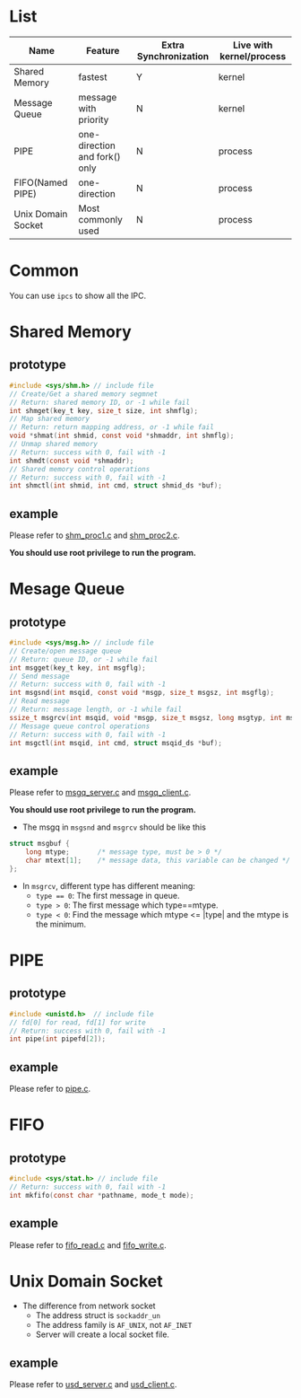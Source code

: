 # List
| Name | Feature | Extra Synchronization | Live with kernel/process |
| --- | --- | --- | --- |
| Shared Memory | fastest | Y | kernel |
| Message Queue | message with priority | N | kernel |
| PIPE | one-direction and fork() only | N | process |
| FIFO(Named PIPE) | one-direction | N | process |
| Unix Domain Socket | Most commonly used | N | process |

# Common
You can use `ipcs` to show all the IPC.

# Shared Memory
## prototype
```c
#include <sys/shm.h> // include file
// Create/Get a shared memory segmnet
// Return: shared memory ID, or -1 while fail
int shmget(key_t key, size_t size, int shmflg);
// Map shared memory
// Return: return mapping address, or -1 while fail
void *shmat(int shmid, const void *shmaddr, int shmflg);
// Unmap shared memory
// Return: success with 0, fail with -1
int shmdt(const void *shmaddr);
// Shared memory control operations
// Return: success with 0, fail with -1
int shmctl(int shmid, int cmd, struct shmid_ds *buf);
```
## example
Please refer to [shm_proc1.c](shm_proc1.c) and [shm_proc2.c](shm_proc2.c).

**You should use root privilege to run the program.**

# Mesage Queue
## prototype
```c
#include <sys/msg.h> // include file
// Create/open message queue
// Return: queue ID, or -1 while fail
int msgget(key_t key, int msgflg);
// Send message
// Return: success with 0, fail with -1
int msgsnd(int msqid, const void *msgp, size_t msgsz, int msgflg);
// Read message
// Return: message length, or -1 while fail
ssize_t msgrcv(int msqid, void *msgp, size_t msgsz, long msgtyp, int msgflg);
// Message queue control operations
// Return: success with 0, fail with -1
int msgctl(int msqid, int cmd, struct msqid_ds *buf);
```
## example
Please refer to [msgq_server.c](msgq_server.c) and [msgq_client.c](msgq_client.c).

**You should use root privilege to run the program.**

* The msgq in `msgsnd` and `msgrcv` should be like this
```c
struct msgbuf {
    long mtype;       /* message type, must be > 0 */
    char mtext[1];    /* message data, this variable can be changed */
};
```
* In `msgrcv`, different type has different meaning:
  - `type == 0`: The first message in queue.
  - `type > 0`: The first message which type==mtype.
  - `type < 0`: Find the message which mtype <= |type| and the mtype is the minimum.

# PIPE
## prototype
```c
#include <unistd.h>  // include file
// fd[0] for read, fd[1] for write
// Return: success with 0, fail with -1
int pipe(int pipefd[2]);
```
## example
Please refer to [pipe.c](pipe.c).

# FIFO
## prototype
```c
#include <sys/stat.h> // include file
// Return: success with 0, fail with -1
int mkfifo(const char *pathname, mode_t mode);
```
## example
Please refer to [fifo_read.c](fifo_read.c) and [fifo_write.c](fifo_write.c).

# Unix Domain Socket
* The difference from network socket
  - The address struct is `sockaddr_un`
  - The address family is `AF_UNIX`, not `AF_INET`
  - Server will create a local socket file.
## example
Please refer to [usd_server.c](usd_server.c) and [usd_client.c](usd_client.c).
